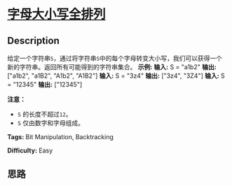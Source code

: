 # [字母大小写全排列][title]

## Description

给定一个字符串`S`，通过将字符串`S`中的每个字母转变大小写，我们可以获得一个新的字符串。返回所有可能得到的字符串集合。
            **示例:**    **输入:** S = "a1b2"    **输出:** ["a1b2", "a1B2", "A1b2", "A1B2"]        **输入:** S = "3z4"    **输出:** ["3z4", "3Z4"]        **输入:** S = "12345"    **输出:** ["12345"]    

**注意：**

  * `S` 的长度不超过`12`。
  * `S` 仅由数字和字母组成。


**Tags:** Bit Manipulation, Backtracking

**Difficulty:** Easy

## 思路

[title]: https://leetcode-cn.com/problems/letter-case-permutation
